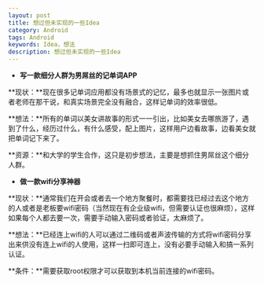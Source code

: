 ```yaml
---
layout: post
title: 想过但未实现的一些Idea
category: Android
tags: Android
keywords: Idea，想法
description: 想过但未实现的一些Idea
---
```

- **写一款细分人群为男屌丝的记单词APP**  

**现状：**现在很多记单词应用都没有场景式的记忆，最多也就显示一张图片或者老师在那干说，和真实场景完全没有融合，这样记单词的效率很低。  

**想法：**所有的单词以美女讲故事的形式一一引出，比如美女去哪旅游了，遇到了什么，经历过什么，有什么感受，配上图片，这样用户边看故事，边看美女就把单词记下来了。  

**资源：**和大学的学生合作，这只是初步想法，主要是想抓住男屌丝这个细分人群。  

- **做一款wifi分享神器**  

**现状：**通常我们在开会或者去一个地方聚餐时，都需要找已经过去这个地方的人或者是老板要wifi密码（当然现在有企业级wifi，但需要认证也很麻烦），这样如果每个人都去要一次，需要手动输入密码或者验证，太麻烦了。  

**想法：**已经连上wifi的人可以通过二维码或者声波传输的方式将wifi密码分享出来供没有连上wifi的人使用，这样一扫即可连上，没有必要手动输入和搞一系列认证。  

**条件：**需要获取root权限才可以获取到本机当前连接的wifi密码。


